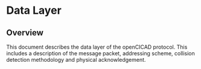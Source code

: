 # Data Layer

## Overview

This document describes the data layer of the openCICAD protocol. This includes a description of the message packet, addressing scheme, collision detection methodology and physical acknowledgement.


